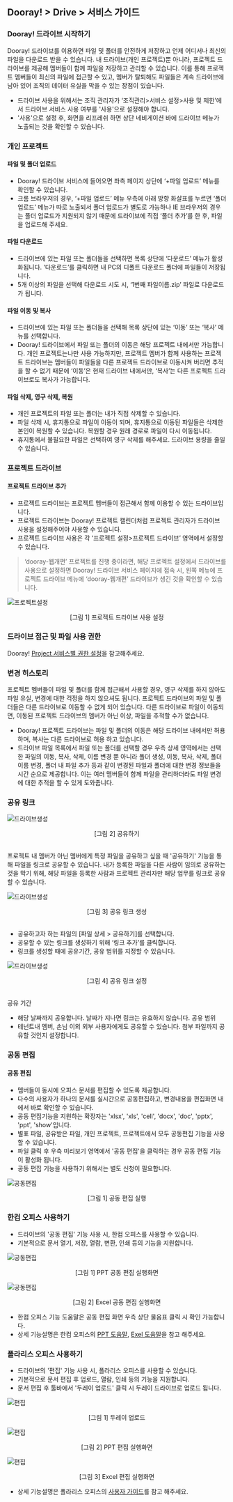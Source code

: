 ## Dooray! > Drive > 서비스 가이드

### Dooray! 드라이브 시작하기 
Dooray! 드라이브를 이용하면 파일 및 폴더를 안전하게 저장하고 언제 어디서나 최신의 파일을 다운로드 받을 수 있습니다. 
내 드라이브(개인 프로젝트)뿐 아니라, 프로젝트 드라이브를 제공해 멤버들이 함께 파일을 저장하고 관리할 수 있습니다. 이를 통해 프로젝트 멤버들이 최신의 파일에 접근할 수 있고, 멤버가 탈퇴해도 파일들은 계속 드라이브에 남아 있어 조직의 데이터 유실을 막을 수 있는 장점이 있습니다.
- 드라이브 사용을 위해서는 조직 관리자가 ‘조직관리&gt;서비스 설정&gt;사용 및 제한’에서 드라이브 서비스 사용 여부를 '사용'으로 설정해야 합니다.
- '사용'으로 설정 후, 화면을 리프레쉬 하면 상단 네비게이션 바에 드라이브 메뉴가 노출되는 것을 확인할 수 있습니다.

### 개인 프로젝트 
#### 파일 및 폴더 업로드
- Dooray! 드라이브 서비스에 들어오면 좌측 페이지 상단에 ‘+파일 업로드’ 메뉴를 확인할 수 있습니다.
- 크롬 브라우저의 경우, ‘+파일 업로드’ 메뉴 우측에 아래 방향 화살표를 누르면 ‘폴더 업로드’ 메뉴가 따로 노출되서 폴더 업로드가 별도로 가능하나 IE 브라우저의 경우는 폴더 업로드가 지원되지 않기 때문에 드라이브에 직접 ‘폴더 추가’를 한 후, 파일을 업로드해 주세요.

#### 파일 다운로드
- 드라이브에 있는 파일 또는 폴더들을 선택하면 목록 상단에 ‘다운로드’ 메뉴가 활성화됩니다. ‘다운로드’를 클릭하면 내 PC의 디폴트 다운로드 폴더에 파일들이 저장됩니다.
-	5개 이상의 파일을 선택해 다운로드 시도 시, ‘1번째 파일이름.zip’ 파일로 다운로드가 됩니다.

#### 파일 이동 및 복사
- 드라이브에 있는 파일 또는 폴더들을 선택해 목록 상단에 있는 ‘이동’ 또는 ‘복사’ 메뉴를 선택합니다.
-	Dooray! 드라이브에서 파일 또는 폴더의 이동은 해당 프로젝트 내에서만 가능합니다. 개인 프로젝트는나만 사용 가능하지만, 프로젝트 멤버가 함께 사용하는 프로젝트 드라이브는 멤버들이 파일들을 다른 프로젝트 드라이브로 이동시켜 버리면 추적을 할 수 없기 때문에 ‘이동’은 현재 드라이브 내에서만, ‘복사’는 다른 프로젝트 드라이브로도 복사가 가능합니다.

#### 파일 삭제, 영구 삭제, 복원
-	개인 프로젝트의 파일 또는 폴더는 내가 직접 삭제할 수 있습니다.
-	파일 삭제 시, 휴지통으로 파일이 이동이 되며, 휴지통으로 이동된 파일들은 삭제한 본인이 복원할 수 있습니다. 복원할 경우 원래 경로로 파일이 다시 이동됩니다.
-	휴지통에서 불필요한 파일은 선택하여 영구 삭제를 해주세요. 드라이브 용량을 줄일 수 있습니다.

### 프로젝트 드라이브 
#### 프로젝트 드라이브 추가
- 프로젝트 드라이브는 프로젝트 멤버들이 접근해서 함께 이용할 수 있는 드라이브입니다. 
- 프로젝트 드라이브는 Dooray! 프로젝트 캘린더처럼 프로젝트 관리자가 드라이브 사용을 설정해주어야 사용할 수 있습니다.
- 프로젝트 드라이브 사용은 각 ‘프로젝트 설정&gt;프로젝트 드라이브’ 영역에서 설정할 수 있습니다.
> ‘dooray-웹개편’ 프로젝트를 진행 중이라면, 해당 프로젝트 설정에서 드라이브를 사용으로 설정하면 Dooray! 드라이브 서비스 페이지에 접속 시,
> 왼쪽 메뉴에 프로젝트 드라이브 메뉴에 ‘dooray-웹개편’ 드라이브가 생긴 것을 확인할 수 있습니다.

![프로젝트설정](http://static.toastoven.net/prod_dooray_drive/Drive_01_ko.png)
<center>[그림 1] 프로젝트 드라이브 사용 설정</center>
          
### 드라이브 접근 및 파일 사용 권한  
Dooray! [Project 서비스별 권한 설정](https://docs.toast.com/ko/Dooray/Project/ko/service-guide-detail/)을 참고해주세요.  

### 변경 히스토리
프로젝트 멤버들이 파일 및 폴더를 함께 접근해서 사용할 경우, 영구 삭제를 하지 않아도 파일 유실, 변경에 대한 걱정을 하지 않으셔도 됩니다. 프로젝트 드라이브의 파일 및 폴더들은 다른 드라이브로 이동할 수 없게 되어 있습니다. 다른 드라이브로 파일이 이동되면, 이동된 프로젝트 드라이브의 멤버가 아닌 이상, 파일을 추적할 수가 없습니다.
- Dooray! 프로젝트 드라이브는 파일 및 폴더의 이동은 해당 드라이브 내에서만 허용하며, 복사는 다른 드라이브로 허용 하고 있습니다.
- 드라이브 파일 목록에서 파일 또는 폴더를 선택할 경우 우측 상세 영역에서는 선택한 파일의 이동, 복사, 삭제, 이름 변경 뿐 아니라 폴더 생성, 이동, 복사, 삭제, 폴더 이름 변경, 폴더 내 파일 추가 등과 같이 변경된 파일과 폴더에 대한 변경 정보들을 시간 순으로 제공합니다. 이는 여러 멤버들이 함께 파일을 관리하더라도 파일 변경에 대한 추적을 할 수 있게 도와줍니다.

### 공유 링크

![드라이브생성](http://static.toastoven.net/prod_dooray_drive/Drive_03_ko.png)
<center>[그림 2] 공유하기</center>  

프로젝트 내 멤버가 아닌 멤버에게 특정 파일을 공유하고 싶을 때 '공유하기' 기능을 통해 파일을 링크로 공유할 수 있습니다. 내가 등록한 파일을 다른 사람이 임의로 공유하는 것을 막기 위해, 해당 파일을 등록한 사람과 프로젝트 관리자만 해당 업무를 링크로 공유할 수 있습니다. 

![드라이브생성](http://static.toastoven.net/prod_dooray_drive/Drive_04_ko.png)
<center>[그림 3] 공유 링크 생성 </center>  

-	공유하고자 하는 파일의 [파일 상세 > 공유하기]를 선택합니다. 
-	공유할 수 있는 링크를 생성하기 위해 ‘링크 추가’를 클릭합니다.
-	링크를 생성할 때에 공유기간, 공유 범위를 지정할 수 있습니다. 

![드라이브생성](http://static.toastoven.net/prod_dooray_drive/Drive_05_ko.png)
<center>[그림 4] 공유 링크 설정</center>  

공유 기간
-	해당 날짜까지 공유합니다. 날짜가 지나면 링크는 유효하지 않습니다.
공유 범위
-	테넌트내 멤버, 손님 이외 외부 사용자에게도 공유할 수 있습니다.  첨부 파일까지 공유할 것인지 설정합니다.


### 공동 편집

#### 공동 편집 
- 멤버들이 동시에 오피스 문서를 편집할 수 있도록 제공합니다. 
- 다수의 사용자가 하나의 문서를 실시간으로 공동편집하고, 변경내용을 편집화면 내에서 바로 확인할 수 있습니다.
- 공동 편집기능을 지원하는 확장자는  'xlsx', 'xls', 'cell', 'docx', 'doc', 'pptx', 'ppt', 'show'입니다.
- 별표 파일, 공유받은 파일, 개인 프로젝트, 프로젝트에서 모두 공동편집 기능을 사용할 수 있습니다.
- 파일 클릭 후 우측 미리보기 영역에서 '공동 편집'을 클릭하는 경우 공동 편집 기능이 활성화 됩니다.
- 공동 편집 기능을 사용하기 위해서는 별도 신청이 필요합니다.

![공동편집](http://static.toastoven.net/prod_dooray_drive/Collaborative-real-time-editing_01.png)
<center>[그림 1] 공동 편집 실행</center>  


### 한컴 오피스 사용하기
- 드라이브의 '공동 편집' 기능 사용 시, 한컴 오피스를 사용할 수 있습니다. 
- 기본적으로 문서 열기, 저장, 열람, 변환, 인쇄 등의 기능을 지원합니다.

![공동편집](http://static.toastoven.net/prod_dooray_drive/Collaborativereal-timeediting_PPT.png)
<center>[그림 1] PPT 공동 편집 실행화면</center>  

![공동편집](http://static.toastoven.net/prod_dooray_drive/Collaborativereal-timeediting_Excel.png)
<center>[그림 2] Excel 공동 편집 실행화면</center>  

- 한컴 오피스 기능 도움말은 공동 편집 화면 우측 상단 물음표 클릭 시 확인 가능합니다.
- 상세 기능설명은 한컴 오피스의 [PPT 도움말](https://office.dooray.com/cloud-office/help/Hcell/ko_kr/index.htm#t=intro%2Fintro.html), [Exel 도움말](https://office.dooray.com/cloud-office/help/Hshow/ko_kr/index.htm#t=intro%2Fwebsample.html)을 참고 해주세요.


### 폴라리스 오피스 사용하기
- 드라이브의 '편집' 기능 사용 시, 폴라리스 오피스를 사용할 수 있습니다. 
- 기본적으로 문서 편집 후 업로드, 열람, 인쇄 등의 기능을 지원합니다.
- 문서 편집 후 툴바에서 '두레이 업로드' 클릭 시 두레이 드라이브로 업로드 됩니다. 

![편집](http://static.toastoven.net/prod_dooray_drive/editing_01.png)
<center>[그림 1] 두레이 업로드 </center>  

![편집](http://static.toastoven.net/prod_dooray_drive/editing_ppt.png)
<center>[그림 2] PPT 편집 실행화면</center>  

![편집](http://static.toastoven.net/prod_dooray_drive/editing_excel.png)
<center>[그림 3] Excel 편집 실행화면</center>  

- 상세 기능설명은 폴라리스 오피스의 [사용자 가이드](http://pc.polarisoffice.com/help/kor/PO2017/)를 참고 해주세요.
